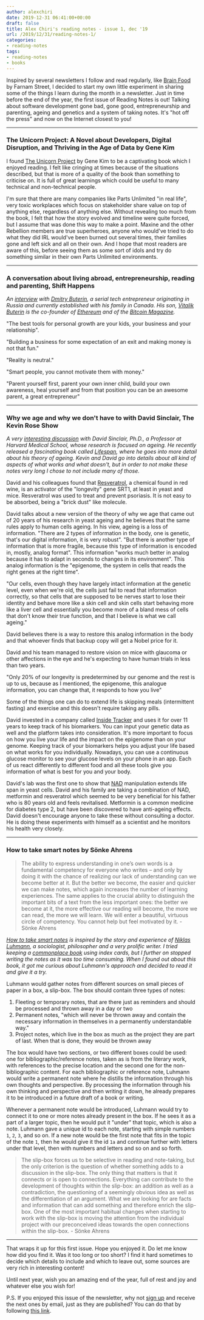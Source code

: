 ```yaml
---
author: alexchiri
date: 2019-12-31 06:41:00+00:00
draft: false
title: Alex Chiri's reading notes - issue 1, dec '19
url: /2019/12/31/reading-notes-1/
categories:
- reading-notes
tags:
- reading-notes
- books
---
```


Inspired by several newsletters I follow and read regularly, like [Brain Food](https://fs.blog/newsletter/) by Farnam Street, I decided to start my own little experiment in sharing some of the things I learn during the month in a newsletter. Just in time before the end of the year, the first issue of Reading Notes is out! Talking about software development gone bad, gone good, entrepreneurship and parenting, ageing and genetics and a system of taking notes. It's "hot off the press" and now on the Internet closest to you!

---

### The Unicorn Project: A Novel about Developers, Digital Disruption, and Thriving in the Age of Data by Gene Kim

I found [The Unicorn Project](https://www.amazon.com/Unicorn-Project-Developers-Disruption-Thriving-ebook/dp/B07QT9QR41/) by Gene Kim to be a captivating book which I enjoyed reading. I felt like cringing at times because of the situations described, but that is more of a quality of the book than something to criticise on. It is full of great learnings which could be useful to many technical and non-technical people.

I'm sure that there are many companies like Parts Unlimited "in real life", very toxic workplaces which focus on stakeholder share value on top of anything else, regardless of anything else. Without revealing too much from the book, I felt that how the story evolved and timeline were quite forced, but I assume that was done this way to make a point. Maxine and the other Rebellion members are true superheroes, anyone who would've tried to do what they did IRL would've been burned out several times, their families gone and left sick and all on their own. And I hope that most readers are aware of this, before seeing them as some sort of idols and try do something similar in their own Parts Unlimited environments.

---

### A conversation about living abroad, entrepreneurship, reading and parenting, Shift Happens 

_An [interview](https://shifthappens.libsyn.com/correlation-between-personal-and-business-growth) with [Dmitry Buterin](http://www.buterin.com/), a serial tech entrepreneur originating in Russia and currently established with his family in Canada. His son, [Vitalik Buterin](https://vitalik.ca/) is the co-founder of [Ethereum](https://ethereum.org/) and of the [Bitcoin Magazine](https://bitcoinmagazine.com/)._

"The best tools for personal growth are your kids, your business and your relationship".

"Building a business for some expectation of an exit and making money is not that fun."

"Reality is neutral."

"Smart people, you cannot motivate them with money."

"Parent yourself first, parent your own inner child, build your own awareness, heal yourself and from that position you can be an awesome parent, a great entrepreneur"

---

### Why we age and why we don't have to with David Sinclair, The Kevin Rose Show

_A very [interesting discussion](https://thekevinroseshow.simplecast.com/episodes/david-sinclair-phd-why-we-age-and-why-we-dont-have-to-DbifBrzB) with David Sinclair, Ph.D., a Professor at Harvard Medical School, whose research is focused on ageing. He recently released a fascinating book called [Lifespan](https://www.amazon.com/Lifespan-Why-Age-Dont-Have-ebook/dp/B07N4C6LGR/), where he goes into more detail about his theory of ageing. Kevin and David go into details about all kind of aspects of what works and what doesn't, but in order to not make these notes very long I chose to not include many of those._ 

David and his colleagues found that [Resveratrol](https://en.wikipedia.org/wiki/Resveratrol), a chemical found in red wine, is an activator of the "longevity" gene SRT1, at least in yeast and mice. Resveratrol was used to treat and prevent psoriasis. It is not easy to be absorbed, being a "brick dust" like molecule.

David talks about a new version of the theory of why we age that came out of 20 years of his research in yeast ageing and he believes that the same rules apply to human cells ageing. In his view, ageing is a loss of information. "There are 2 types of information in the body, one is genetic, that's our digital information, it is very robust". "But there is another type of information that is more fragile, because this type of information is encoded in, mostly, analog format". This information "works much better in analog because it has to adapt in seconds to changes in its environment". This analog information is the "epigenome, the system in cells that reads the right genes at the right time". 

"Our cells, even though they have largely intact information at the genetic level, even when we're old, the cells just fail to read that information correctly, so that cells that are supposed to be nerves start to lose their identity and behave more like a skin cell and skin cells start behaving more like a liver cell and essentially you become more of a bland mess of cells that don't know their true function, and that I believe is what we call ageing."

David believes there is a way to restore this analog information in the body and that whoever finds that backup copy will get a Nobel price for it. 

David and his team managed to restore vision on mice with glaucoma or other affections in the eye and he's expecting to have human trials in less than two years. 

"Only 20% of our longevity is predetermined by our genome and the rest is up to us, because as I mentioned, the epigenome, this analogue information, you can change that, it responds to how you live"

Some of the things one can do to extend life is skipping meals (intermittent fasting) and exercise and this doesn't require taking any pills.

David invested in a company called [Inside Tracker](https://www.insidetracker.com/) and uses it for over 11 years to keep track of his biomarkers. You can input your genetic data as well and the platform takes into consideration. It's more important to focus on how you live your life and the impact on the epigenome than on your genome. Keeping track of your biomarkers helps you adjust your life based on what works for you individually. Nowadays, you can use a continuous glucose monitor to see your glucose levels on your phone in an app. Each of us react differently to different food and all these tools give you information of what is best for you and your body.

David's lab was the first one to show that [NAD](https://en.wikipedia.org/wiki/Nicotinamide_adenine_dinucleotide) manipulation extends life span in yeast cells. David and his family are taking a combination of NAD, metformin and resveratrol which seemed to be very beneficial for his father who is 80 years old and feels revitalised. Metformin is a common medicine for diabetes type 2, but have been discovered to have anti-ageing effects. David doesn't encourage anyone to take these without consulting a doctor. He is doing these experiments with himself as a scientist and he monitors his health very closely.

---

### How to take smart notes by Sönke Ahrens

> The ability to express understanding in one’s own words is a fundamental competency for everyone who writes – and only by doing it with the chance of realizing our lack of understanding can we become better at it. But the better we become, the easier and quicker we can make notes, which again increases the number of learning experiences. The same applies to the crucial ability to distinguish the important bits of a text from the less important ones: the better we become at it, the more effective our reading will become, the more we can read, the more we will learn. We will enter a beautiful, virtuous circle of competency. You cannot help but feel motivated by it. - Sönke Ahrens

_[How to take smart notes](https://www.amazon.com/How-Take-Smart-Notes-Nonfiction-ebook/dp/B06WVYW33Y/) is inspired by the story and experience of [Niklas Luhmann](https://en.wikipedia.org/wiki/Niklas_Luhmann), a sociologist, philosopher and a very prolific writer. I tried keeping a [commonplace book](https://ryanholiday.net/how-and-why-to-keep-a-commonplace-book/) using index cards, but I further on stopped writing the notes as it was too time consuming. When I found out about this book, it got me curious about Luhmann's approach and decided to read it and give it a try._

Luhmann would gather notes from different sources on small pieces of paper in a box, a slip-box. The box should contain three types of notes:

1. Fleeting or temporary notes, that are there just as reminders and should be processed and thrown away in a day or two
2. Permanent notes, "which will never be thrown away and contain the necessary information in themselves in a permanently understandable way."
3. Project notes, which live in the box as much as the project they are part of last. When that is done, they would be thrown away

The box would have two sections, or two different boxes could be used: one for bibliographic/reference notes, taken as is from the literary work, with references to the precise location and the second one for the non-bibliographic content. For each bibliographic or reference note, Luhmann would write a permanent note where he distills the information through his own thoughts and perspective. By processing the information through his own thinking and perspective and then writing it down, he already prepares it to be introduced in a future draft of a book or writing.

Whenever a permanent note would be introduced, Luhmann would try to connect it to one or more notes already present in the box. If he sees it as a part of a larger topic, then he would put it "under" that topic, which is also a note. Luhmann gave a unique id to each note, starting with simple numbers `1`, `2`, `3`, and so on. If a new note would be the first note that fits in the topic of the note `1`, then he would give it the id `1a` and continue further with letters under that level, then with numbers and letters and so on and so forth. 

> The slip-box forces us to be selective in reading and note-taking, but the only criterion is the question of whether something adds to a discussion in the slip-box. The only thing that matters is that it connects or is open to connections. Everything can contribute to the development of thoughts within the slip-box: an addition as well as a contradiction, the questioning of a seemingly obvious idea as well as the differentiation of an argument. What we are looking for are facts and information that can add something and therefore enrich the slip-box. One of the most important habitual changes when starting to work with the slip-box is moving the attention from the individual project with our preconceived ideas towards the open connections within the slip-box. - Sönke Ahrens

---

That wraps it up for this first issue. Hope you enjoyed it. Do let me know how did you find it. Was it too long or too short? I find it hard sometimes to decide which details to include and which to leave out, some sources are very rich in interesting content!

Until next year, wish you an amazing end of the year, full of rest and joy and whatever else you wish for!

P.S. If you enjoyed this issue of the newsletter, why not [sign up](https://sendfox.com/lp/1vl9ym) and receive the next ones by email, just as they are published? You can do that by following [this link](https://sendfox.com/lp/1vl9ym).
